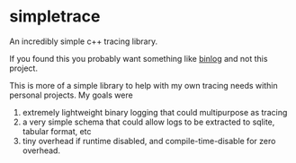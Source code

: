 # simpletrace
An incredibly simple c++ tracing library. 

If you found this you probably want something like [binlog](https://github.com/erenon/binlog) and not
this project.

This is more of a simple library to help with my own tracing needs within personal projects. My goals were

1. extremely lightweight binary logging that could multipurpose as tracing 
2. a very simple schema that could allow logs to be extracted to sqlite, tabular format, etc
3. tiny overhead if runtime disabled, and compile-time-disable for zero overhead.
